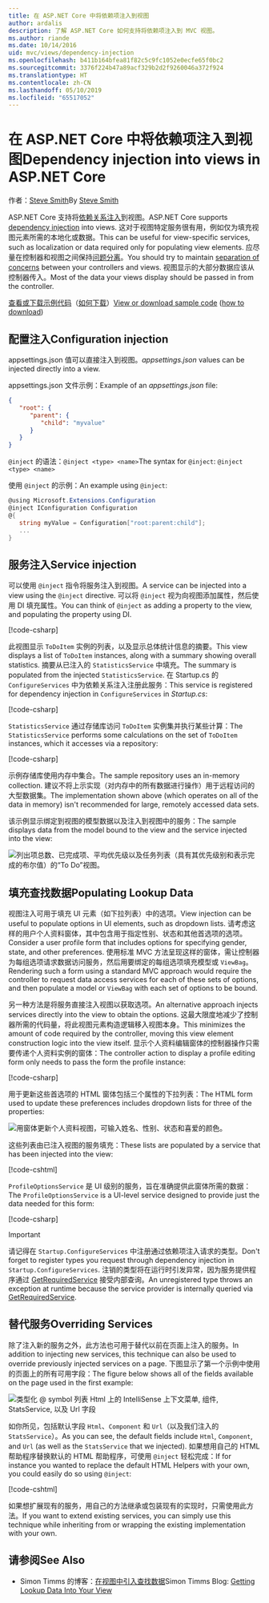 ```yaml
---
title: 在 ASP.NET Core 中将依赖项注入到视图
author: ardalis
description: 了解 ASP.NET Core 如何支持将依赖项注入到 MVC 视图。
ms.author: riande
ms.date: 10/14/2016
uid: mvc/views/dependency-injection
ms.openlocfilehash: b411b164bfea81f82c5c9fc1052e0ecfe65f0bc2
ms.sourcegitcommit: 3376f224b47a89acf329b2d2f9260046a372f924
ms.translationtype: HT
ms.contentlocale: zh-CN
ms.lasthandoff: 05/10/2019
ms.locfileid: "65517052"
---
```

# <a name="dependency-injection-into-views-in-aspnet-core"></a><span data-ttu-id="93a7a-103">在 ASP.NET Core 中将依赖项注入到视图</span><span class="sxs-lookup"><span data-stu-id="93a7a-103">Dependency injection into views in ASP.NET Core</span></span>

<span data-ttu-id="93a7a-104">作者：[Steve Smith](https://ardalis.com/)</span><span class="sxs-lookup"><span data-stu-id="93a7a-104">By [Steve Smith](https://ardalis.com/)</span></span>

<span data-ttu-id="93a7a-105">ASP.NET Core 支持将[依赖关系注入](xref:fundamentals/dependency-injection)到视图。</span><span class="sxs-lookup"><span data-stu-id="93a7a-105">ASP.NET Core supports [dependency injection](xref:fundamentals/dependency-injection) into views.</span></span> <span data-ttu-id="93a7a-106">这对于视图特定服务很有用，例如仅为填充视图元素所需的本地化或数据。</span><span class="sxs-lookup"><span data-stu-id="93a7a-106">This can be useful for view-specific services, such as localization or data required only for populating view elements.</span></span> <span data-ttu-id="93a7a-107">应尽量在控制器和视图之间保持[问题分离](/dotnet/standard/modern-web-apps-azure-architecture/architectural-principles#separation-of-concerns)。</span><span class="sxs-lookup"><span data-stu-id="93a7a-107">You should try to maintain [separation of concerns](/dotnet/standard/modern-web-apps-azure-architecture/architectural-principles#separation-of-concerns) between your controllers and views.</span></span> <span data-ttu-id="93a7a-108">视图显示的大部分数据应该从控制器传入。</span><span class="sxs-lookup"><span data-stu-id="93a7a-108">Most of the data your views display should be passed in from the controller.</span></span>

<span data-ttu-id="93a7a-109">[查看或下载示例代码](https://github.com/aspnet/AspNetCore.Docs/tree/master/aspnetcore/mvc/views/dependency-injection/sample)（[如何下载](xref:index#how-to-download-a-sample)）</span><span class="sxs-lookup"><span data-stu-id="93a7a-109">[View or download sample code](https://github.com/aspnet/AspNetCore.Docs/tree/master/aspnetcore/mvc/views/dependency-injection/sample) ([how to download](xref:index#how-to-download-a-sample))</span></span>

## <a name="configuration-injection"></a><span data-ttu-id="93a7a-110">配置注入</span><span class="sxs-lookup"><span data-stu-id="93a7a-110">Configuration injection</span></span>

<span data-ttu-id="93a7a-111">appsettings.json 值可以直接注入到视图。</span><span class="sxs-lookup"><span data-stu-id="93a7a-111">*appsettings.json* values can be injected directly into a view.</span></span>

<span data-ttu-id="93a7a-112">appsettings.json 文件示例：</span><span class="sxs-lookup"><span data-stu-id="93a7a-112">Example of an *appsettings.json* file:</span></span>

```json
{
   "root": {
      "parent": {
         "child": "myvalue"
      }
   }
}
```

<span data-ttu-id="93a7a-113">`@inject` 的语法：`@inject <type> <name>`</span><span class="sxs-lookup"><span data-stu-id="93a7a-113">The syntax for `@inject`: `@inject <type> <name>`</span></span>

<span data-ttu-id="93a7a-114">使用 `@inject` 的示例：</span><span class="sxs-lookup"><span data-stu-id="93a7a-114">An example using `@inject`:</span></span>

```csharp
@using Microsoft.Extensions.Configuration
@inject IConfiguration Configuration
@{
   string myValue = Configuration["root:parent:child"];
   ...
}
```

## <a name="service-injection"></a><span data-ttu-id="93a7a-115">服务注入</span><span class="sxs-lookup"><span data-stu-id="93a7a-115">Service injection</span></span>

<span data-ttu-id="93a7a-116">可以使用 `@inject` 指令将服务注入到视图。</span><span class="sxs-lookup"><span data-stu-id="93a7a-116">A service can be injected into a view using the `@inject` directive.</span></span> <span data-ttu-id="93a7a-117">可以将 `@inject` 视为向视图添加属性，然后使用 DI 填充属性。</span><span class="sxs-lookup"><span data-stu-id="93a7a-117">You can think of `@inject` as adding a property to the view, and populating the property using DI.</span></span>

[!code-csharp[](../../mvc/views/dependency-injection/sample/src/ViewInjectSample/Views/ToDo/Index.cshtml?highlight=4,5,15,16,17)]

<span data-ttu-id="93a7a-118">此视图显示 `ToDoItem` 实例的列表，以及显示总体统计信息的摘要。</span><span class="sxs-lookup"><span data-stu-id="93a7a-118">This view displays a list of `ToDoItem` instances, along with a summary showing overall statistics.</span></span> <span data-ttu-id="93a7a-119">摘要从已注入的 `StatisticsService` 中填充。</span><span class="sxs-lookup"><span data-stu-id="93a7a-119">The summary is populated from the injected `StatisticsService`.</span></span> <span data-ttu-id="93a7a-120">在 Startup.cs 的 `ConfigureServices` 中为依赖关系注入注册此服务：</span><span class="sxs-lookup"><span data-stu-id="93a7a-120">This service is registered for dependency injection in `ConfigureServices` in *Startup.cs*:</span></span>

[!code-csharp[](../../mvc/views/dependency-injection/sample/src/ViewInjectSample/Startup.cs?highlight=6,7&range=15-22)]

<span data-ttu-id="93a7a-121">`StatisticsService` 通过存储库访问 `ToDoItem` 实例集并执行某些计算：</span><span class="sxs-lookup"><span data-stu-id="93a7a-121">The `StatisticsService` performs some calculations on the set of `ToDoItem` instances, which it accesses via a repository:</span></span>

[!code-csharp[](../../mvc/views/dependency-injection/sample/src/ViewInjectSample/Model/Services/StatisticsService.cs?highlight=15,20,25)]

<span data-ttu-id="93a7a-122">示例存储库使用内存中集合。</span><span class="sxs-lookup"><span data-stu-id="93a7a-122">The sample repository uses an in-memory collection.</span></span> <span data-ttu-id="93a7a-123">建议不将上示实现（对内存中的所有数据进行操作）用于远程访问的大型数据集。</span><span class="sxs-lookup"><span data-stu-id="93a7a-123">The implementation shown above (which operates on all of the data in memory) isn't recommended for large, remotely accessed data sets.</span></span>

<span data-ttu-id="93a7a-124">该示例显示绑定到视图的模型数据以及注入到视图中的服务：</span><span class="sxs-lookup"><span data-stu-id="93a7a-124">The sample displays data from the model bound to the view and the service injected into the view:</span></span>

![列出项总数、已完成项、平均优先级以及任务列表（具有其优先级别和表示完成的布尔值）的“To Do”视图。](dependency-injection/_static/screenshot.png)

## <a name="populating-lookup-data"></a><span data-ttu-id="93a7a-126">填充查找数据</span><span class="sxs-lookup"><span data-stu-id="93a7a-126">Populating Lookup Data</span></span>

<span data-ttu-id="93a7a-127">视图注入可用于填充 UI 元素（如下拉列表）中的选项。</span><span class="sxs-lookup"><span data-stu-id="93a7a-127">View injection can be useful to populate options in UI elements, such as dropdown lists.</span></span> <span data-ttu-id="93a7a-128">请考虑这样的用户个人资料窗体，其中包含用于指定性别、状态和其他首选项的选项。</span><span class="sxs-lookup"><span data-stu-id="93a7a-128">Consider a user profile form that includes options for specifying gender, state, and other preferences.</span></span> <span data-ttu-id="93a7a-129">使用标准 MVC 方法呈现这样的窗体，需让控制器为每组选项请求数据访问服务，然后用要绑定的每组选项填充模型或 `ViewBag`。</span><span class="sxs-lookup"><span data-stu-id="93a7a-129">Rendering such a form using a standard MVC approach would require the controller to request data access services for each of these sets of options, and then populate a model or `ViewBag` with each set of options to be bound.</span></span>

<span data-ttu-id="93a7a-130">另一种方法是将服务直接注入视图以获取选项。</span><span class="sxs-lookup"><span data-stu-id="93a7a-130">An alternative approach injects services directly into the view to obtain the options.</span></span> <span data-ttu-id="93a7a-131">这最大限度地减少了控制器所需的代码量，将此视图元素构造逻辑移入视图本身。</span><span class="sxs-lookup"><span data-stu-id="93a7a-131">This minimizes the amount of code required by the controller, moving this view element construction logic into the view itself.</span></span> <span data-ttu-id="93a7a-132">显示个人资料编辑窗体的控制器操作只需要传递个人资料实例的窗体：</span><span class="sxs-lookup"><span data-stu-id="93a7a-132">The controller action to display a profile editing form only needs to pass the form the profile instance:</span></span>

[!code-csharp[](../../mvc/views/dependency-injection/sample/src/ViewInjectSample/Controllers/ProfileController.cs?highlight=9,19)]

<span data-ttu-id="93a7a-133">用于更新这些首选项的 HTML 窗体包括三个属性的下拉列表：</span><span class="sxs-lookup"><span data-stu-id="93a7a-133">The HTML form used to update these preferences includes dropdown lists for three of the properties:</span></span>

![用窗体更新个人资料视图，可输入姓名、性别、状态和喜爱的颜色。](dependency-injection/_static/updateprofile.png)

<span data-ttu-id="93a7a-135">这些列表由已注入视图的服务填充：</span><span class="sxs-lookup"><span data-stu-id="93a7a-135">These lists are populated by a service that has been injected into the view:</span></span>

[!code-cshtml[](../../mvc/views/dependency-injection/sample/src/ViewInjectSample/Views/Profile/Index.cshtml?highlight=4,16,17,21,22,26,27)]

<span data-ttu-id="93a7a-136">`ProfileOptionsService` 是 UI 级别的服务，旨在准确提供此窗体所需的数据：</span><span class="sxs-lookup"><span data-stu-id="93a7a-136">The `ProfileOptionsService` is a UI-level service designed to provide just the data needed for this form:</span></span>

[!code-csharp[](../../mvc/views/dependency-injection/sample/src/ViewInjectSample/Model/Services/ProfileOptionsService.cs?highlight=7,13,24)]

> [!IMPORTANT]
> <span data-ttu-id="93a7a-137">请记得在 `Startup.ConfigureServices` 中注册通过依赖项注入请求的类型。</span><span class="sxs-lookup"><span data-stu-id="93a7a-137">Don't forget to register types you request through dependency injection in `Startup.ConfigureServices`.</span></span> <span data-ttu-id="93a7a-138">注销的类型将在运行时引发异常，因为服务提供程序通过 [GetRequiredService](/dotnet/api/microsoft.extensions.dependencyinjection.serviceproviderserviceextensions.getrequiredservice) 接受内部查询。</span><span class="sxs-lookup"><span data-stu-id="93a7a-138">An unregistered type throws an exception at runtime because the service provider is internally queried via [GetRequiredService](/dotnet/api/microsoft.extensions.dependencyinjection.serviceproviderserviceextensions.getrequiredservice).</span></span>

## <a name="overriding-services"></a><span data-ttu-id="93a7a-139">替代服务</span><span class="sxs-lookup"><span data-stu-id="93a7a-139">Overriding Services</span></span>

<span data-ttu-id="93a7a-140">除了注入新的服务之外，此方法也可用于替代以前在页面上注入的服务。</span><span class="sxs-lookup"><span data-stu-id="93a7a-140">In addition to injecting new services, this technique can also be used to override previously injected services on a page.</span></span> <span data-ttu-id="93a7a-141">下图显示了第一个示例中使用的页面上的所有可用字段：</span><span class="sxs-lookup"><span data-stu-id="93a7a-141">The figure below shows all of the fields available on the page used in the first example:</span></span>

![类型化 @ symbol 列表 Html 上的 IntelliSense 上下文菜单, 组件, StatsService, 以及 Url 字段](dependency-injection/_static/razor-fields.png)

<span data-ttu-id="93a7a-143">如你所见，包括默认字段 `Html`、`Component` 和 `Url`（以及我们注入的 `StatsService`）。</span><span class="sxs-lookup"><span data-stu-id="93a7a-143">As you can see, the default fields include `Html`, `Component`, and `Url` (as well as the `StatsService` that we injected).</span></span> <span data-ttu-id="93a7a-144">如果想用自己的 HTML 帮助程序替换默认的 HTML 帮助程序，可使用 `@inject` 轻松完成：</span><span class="sxs-lookup"><span data-stu-id="93a7a-144">If for instance you wanted to replace the default HTML Helpers with your own, you could easily do so using `@inject`:</span></span>

[!code-cshtml[](../../mvc/views/dependency-injection/sample/src/ViewInjectSample/Views/Helper/Index.cshtml?highlight=3,11)]

<span data-ttu-id="93a7a-145">如果想扩展现有的服务，用自己的方法继承或包装现有的实现时，只需使用此方法。</span><span class="sxs-lookup"><span data-stu-id="93a7a-145">If you want to extend existing services, you can simply use this technique while inheriting from or wrapping the existing implementation with your own.</span></span>

## <a name="see-also"></a><span data-ttu-id="93a7a-146">请参阅</span><span class="sxs-lookup"><span data-stu-id="93a7a-146">See Also</span></span>

* <span data-ttu-id="93a7a-147">Simon Timms 的博客：[在视图中引入查找数据](http://blog.simontimms.com/2015/06/09/getting-lookup-data-into-you-view/)</span><span class="sxs-lookup"><span data-stu-id="93a7a-147">Simon Timms Blog: [Getting Lookup Data Into Your View](http://blog.simontimms.com/2015/06/09/getting-lookup-data-into-you-view/)</span></span>

